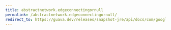 ```yaml
---
title: abstractnetwork.edgeconnectingornull
permalink: /abstractnetwork.edgeconnectingornull/
redirect_to: https://guava.dev/releases/snapshot-jre/api/docs/com/google/common/graph/AbstractNetwork.html#edgeConnectingOrNull-N-N-
---
```

